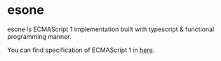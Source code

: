 # esone

esone is ECMAScript 1 implementation built with typescript & functional programming manner.

You can find specification of ECMAScript 1 in [here](https://www.ecma-international.org/publications/files/ECMA-ST-ARCH/ECMA-262,%201st%20edition,%20June%201997.pdf).
